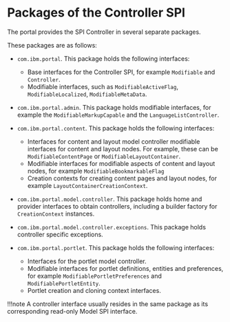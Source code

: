 # Packages of the Controller SPI

The portal provides the SPI Controller in several separate packages.

These packages are as follows:

-   `com.ibm.portal`. This package holds the following interfaces:
   
    -   Base interfaces for the Controller SPI, for example `Modifiable` and `Controller`.
    -   Modifiable interfaces, such as `ModifiableActiveFlag`, `ModifiableLocalized`, `ModifiableMetaData`.

-   `com.ibm.portal.admin`. This package holds modifiable interfaces, for example the `ModifiableMarkupCapable` and the `LanguageListController`.

-   `com.ibm.portal.content`. This package holds the following interfaces:
    
    -   Interfaces for content and layout model controller modifiable interfaces for content and layout nodes. For example, these can be `ModifiableContentPage` or `ModifiableLayoutContainer`.
    -   Modifiable interfaces for modifiable aspects of content and layout nodes, for example `ModifiableBookmarkableFlag`
    -   Creation contexts for creating content pages and layout nodes, for example `LayoutContainerCreationContext`.

-   `com.ibm.portal.model.controller`. This package holds home and provider interfaces to obtain controllers, including a builder factory for `CreationContext` instances.

-   `com.ibm.portal.model.controller.exceptions`. This package holds controller specific exceptions.

-   `com.ibm.portal.portlet`. This package holds the following interfaces:
    
    -   Interfaces for the portlet model controller.
    -   Modifiable interfaces for portlet definitions, entities and preferences, for example `ModifiablePortletPreferences` and `ModifiablePortletEntity`.
    -   Portlet creation and cloning context interfaces.

!!!note
    A controller interface usually resides in the same package as its corresponding read-only Model SPI interface.


